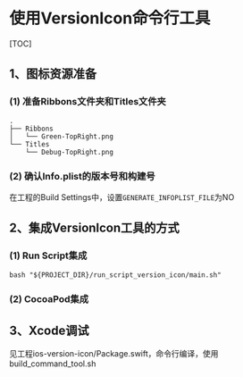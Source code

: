 # 使用VersionIcon命令行工具

[TOC]



## 1、图标资源准备

### (1) 准备Ribbons文件夹和Titles文件夹

```
.
├── Ribbons
│   └── Green-TopRight.png
└── Titles
    └── Debug-TopRight.png
```



### (2) 确认Info.plist的版本号和构建号

在工程的Build Settings中，设置`GENERATE_INFOPLIST_FILE`为NO



## 2、集成VersionIcon工具的方式

### (1) Run Script集成

```shell
bash "${PROJECT_DIR}/run_script_version_icon/main.sh"
```



### (2) CocoaPod集成





## 3、Xcode调试

见工程ios-version-icon/Package.swift，命令行编译，使用build_command_tool.sh

